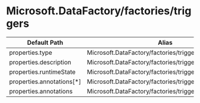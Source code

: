 # Microsoft.DataFactory/factories/triggers

| Default Path | Alias |
|---|---|
| properties.type | Microsoft.DataFactory/factories/triggers/type |
| properties.description | Microsoft.DataFactory/factories/triggers/description |
| properties.runtimeState | Microsoft.DataFactory/factories/triggers/runtimeState |
| properties.annotations[*] | Microsoft.DataFactory/factories/triggers/annotations[*] |
| properties.annotations | Microsoft.DataFactory/factories/triggers/annotations |

